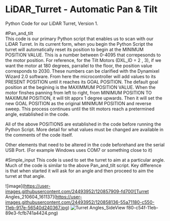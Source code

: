 # LiDAR_Turret - Automatic Pan & Tilt

Python Code for our LiDAR Turret, Version 1.


#Pan_and_tilt  
This code is our primary Python script that enables us to scan with our LiDAR Turret. 
In its current form,  when you begin the Python Script the turret will automatically reset its position to begin at the MINIMUM POSITION VALUE. This is a number between 0-4095 that correpesonds to the motor position. For reference, for the Tilt Motors (DXL_ID = 2 , 3), if we want the motor at 180 degrees, parrallel to the floor, the position value corresponds to 2030. These numbers can be clarified with the Dynamixel Wizard 2.0 software.
From here the microcontroller will add values to its PRESENT POSITION until it reaches its GOAL POSITION. The default goal position at the begining is the MAXIMMUM POSITION VALUE.
When the motor finshes panning from left to right, from MINIMUM POSITION TO MAXIMUM POSITION, it will tilt apprx 1 degree upwards. Then it will set the new GOAL POSITION as the original MINIMUM POSITION and reverse sweep.
This process continues until the tilt motors reach a pretermined angle, established in the code.

All of the above POSITIONS are established in the code before running the Python Script. More detail for what values must be changed are available in the comments of the code itself.

Other elements that need to be altered in the code beforehand are the serial USB Port. (For example Windows uses COM7 or something close to it)


#Simple_input
This code is used to set the turret to aim at a particular angle.
Much of the code is similar to the above Pan_and_tilt script.
Key difference is that when started it will ask for an angle and then proceed to aim the turret at that angle. 


![image](https://user-images.githubusercontent.com/24493952/120857909-fd700![Turret Angles_210604_161137](https://user-images.githubusercontent.com/24493952/120858136-55a71180-c550-11eb-917e-56540d240367.jpg)
![Turret Angles_SideView](https://user-images.githubusercontent.com/24493952/120858138-55a71180-c550-11eb-97f4-4f5e6aa79fac.jpg)
f80-c54f-11eb-89e3-fcfb741a4424.png)
